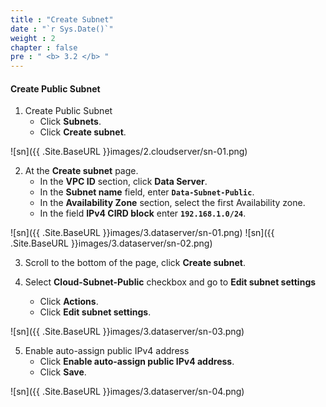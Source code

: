 ```yaml
---
title : "Create Subnet"
date : "`r Sys.Date()`"
weight : 2
chapter : false
pre : " <b> 3.2 </b> "
---
```


#### Create Public Subnet
1. Create Public Subnet
    + Click **Subnets**.
    + Click **Create subnet**.

![sn]({{ .Site.BaseURL }}images/2.cloudserver/sn-01.png)

2. At the **Create subnet** page.
    + In the **VPC ID** section, click **Data Server**.
    + In the **Subnet name** field, enter **`Data-Subnet-Public`**.
    + In the **Availability Zone** section, select the first Availability zone.
    + In the field **IPv4 CIRD block** enter **`192.168.1.0/24`**.

![sn]({{ .Site.BaseURL }}images/3.dataserver/sn-01.png)
![sn]({{ .Site.BaseURL }}images/3.dataserver/sn-02.png)

3. Scroll to the bottom of the page, click **Create subnet**. 

4. Select **Cloud-Subnet-Public** checkbox and go to **Edit subnet settings**
    + Click **Actions**.
    + Click **Edit subnet settings**.

![sn]({{ .Site.BaseURL }}images/3.dataserver/sn-03.png)

5. Enable auto-assign public IPv4 address
    + Click **Enable auto-assign public IPv4 address**.
    + Click **Save**.

![sn]({{ .Site.BaseURL }}images/3.dataserver/sn-04.png)